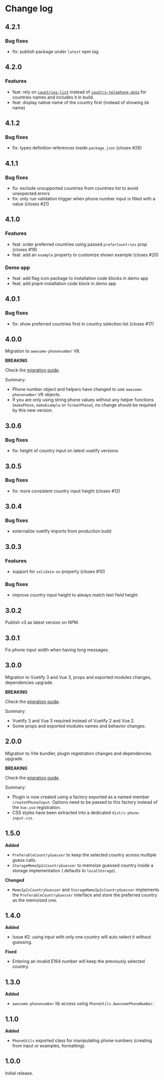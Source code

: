 # Change log

## 4.2.1

### Bug fixes

- fix: publish package under `latest` npm tag

## 4.2.0

### Features

- feat: rely on [`countries-list`](https://www.npmjs.com/package/countries-list)
  instead of [`country-telephone-data`](https://www.npmjs.com/package/country-telephone-data)
  for countries names and includes it in build.
- feat: display native name of the country first (instead of showing `EN` name)

## 4.1.2

### Bug fixes

- fix: types definition references inside `package.json` (closes #26)

## 4.1.1

### Bug fixes

- fix: exclude unsupported countries from countries list to avoid unexpected errors
- fix: only run validation trigger when phone number input is filled with a value (closes #21)

## 4.1.0

### Features

- feat: order preferred countries using passed `preferCountries` prop (closes #19)
- feat: add an `example` property to customize shown example (closes #20)

### Demo app

- feat: add flag icon package to installation code blocks in demo app
- feat: add pnpm installation code block in demo app

## 4.0.1

### Bug fixes

- fix: show preferred countries first in country selection list (closes #17)

## 4.0.0

Migration to `awesome-phonenumber` V6.

**BREAKING**

Check the [migration guide](MIGRATION.md#migrate-from-3xx-to-4xx).

Summary:

- Phone number object and helpers have changed to use `awesome-phonenumber` V6
  objects.
- If you are only using string phone values without any helper functions
  (`makePhone`, `makeExample` or `formatPhone`), no change should be required
  by this new version.

## 3.0.6

### Bug fixes

- fix: height of country input on latest vuetify versions

## 3.0.5

### Bug fixes

- fix: more consistent country input height (closes #12)

## 3.0.4

### Bug fixes

- externalize vuetify imports from production build

## 3.0.3

### Features

- support for `validate-on` property (closes #10)

### Bug fixes

- improve country input height to always match text field height

## 3.0.2

Publish v3 as latest version on NPM.

## 3.0.1

Fix phone input width when having long messages.

## 3.0.0

Migration to Vuetify 3 and Vue 3, props and exported modules changes, dependencies upgrade.

**BREAKING**

Check the [migration guide](MIGRATION.md#migrate-from-2xx-to-3xx).

Summary:

- Vuetify 3 and Vue 3 required instead of Vuetify 2 and Vue 2.
- Some props and exported modules names and behavior changes.

## 2.0.0

Migration to Vite bundler, plugin registration changes and dependencies upgrade.

**BREAKING**

Check the [migration guide](MIGRATION.md#migrate-from-1xx-to-2xx).

Summary:

- Plugin is now created using a factory exported as a named
  member `createVPhoneInput`. Options need to be passed to this factory instead of
  the `Vue.use` registration.
- CSS styles have been extracted into a dedicated `dist/v-phone-input.css`.

## 1.5.0

**Added**

- `PreferableCountryGuesser` to keep the selected country across multiple guess calls.
- `StorageMemoIp2cCountryGuesser` to memoize guessed country inside a storage implementation (
  defaults to `localStorage`).

**Changed**

- `MemoIp2cCountryGuesser` and `StorageMemoIp2cCountryGuesser` implements
  the `PreferableCountryGuesser` interface and store the preferred country as the memoized one.

## 1.4.0

**Added**

- Issue #2: using input with only one country will auto select it without guessing.

**Fixed**

- Entering an invalid E164 number will keep the previously selected country.

## 1.3.0

**Added**

- `awesome-phonenumber` lib access using `PhoneUtils.AwesomePhoneNumber`.

## 1.1.0

**Added**

- `PhoneUtils` exported class for manipulating phone numbers (creating from input or examples,
  formatting).

## 1.0.0

Initial release.
